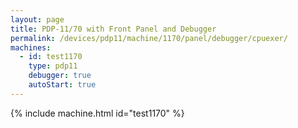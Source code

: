 ```yaml
---
layout: page
title: PDP-11/70 with Front Panel and Debugger
permalink: /devices/pdp11/machine/1170/panel/debugger/cpuexer/
machines:
  - id: test1170
    type: pdp11
    debugger: true
    autoStart: true
---
```


{% include machine.html id="test1170" %}
